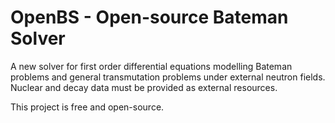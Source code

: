 # OpenBS - Open-source Bateman Solver

A new solver for first order differential equations modelling Bateman problems and general transmutation problems under external neutron fields.
Nuclear and decay data must be provided as external resources.

This project is free and open-source.
